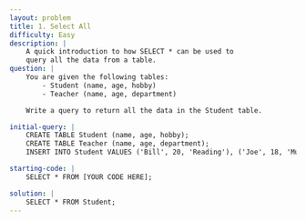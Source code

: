 ```yaml
---
layout: problem
title: 1. Select All
difficulty: Easy
description: |
    A quick introduction to how SELECT * can be used to
    query all the data from a table.
question: |
    You are given the following tables:
        - Student (name, age, hobby)
        - Teacher (name, age, department)

    Write a query to return all the data in the Student table.

initial-query: | 
    CREATE TABLE Student (name, age, hobby);
    CREATE TABLE Teacher (name, age, department);
    INSERT INTO Student VALUES ('Bill', 20, 'Reading'), ('Joe', 18, 'Music'), ('Jessica', 19, 'Traveling');

starting-code: |
    SELECT * FROM [YOUR CODE HERE];

solution: | 
    SELECT * FROM Student;
---
```



